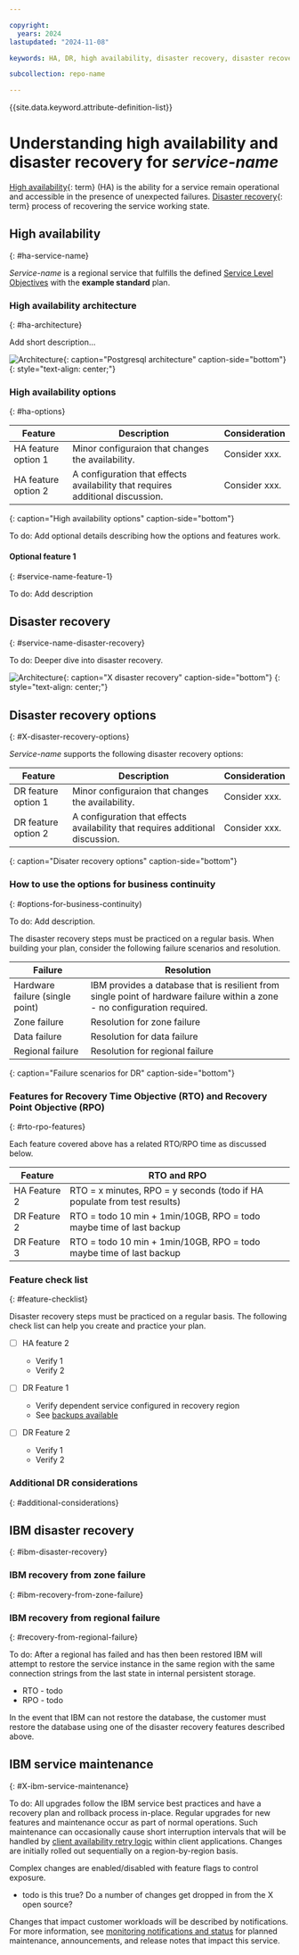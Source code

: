 ```yaml
---

copyright:
  years: 2024
lastupdated: "2024-11-08"

keywords: HA, DR, high availability, disaster recovery, disaster recovery plan, disaster event, recovery time objective, recovery point objective

subcollection: repo-name

---
```


{{site.data.keyword.attribute-definition-list}}



# Understanding high availability and disaster recovery for _service-name_ 





[High availability](#x2284708){: term} (HA) is the ability for a service remain operational and accessible in the presence of unexpected failures.  [Disaster recovery](#x2113280){: term} process of recovering the service working state.

## High availability
{: #ha-service-name}

_Service-name_ is a regional service that fulfills the defined [Service Level Objectives](/docs/resiliency?topic=resiliency-slo) with the **example standard** plan.

### High availability architecture
{: #ha-architecture}



Add short description... 

![Architecture](images/X-base.svg){: caption="Postgresql architecture" caption-side="bottom"}
{: style="text-align: center;"}

### High availability options
{: #ha-options}



| Feature | Description | Consideration |
| -------------- | -------------- | -------------- |
| HA feature option 1 | Minor configuraion that changes the availability. | Consider xxx. |
| HA feature option 2| A configuration that effects availability that requires additional discussion. | Consider xxx. |
{: caption="High availability options" caption-side="bottom"}

To do: Add optional details describing how the options and features work.

#### Optional feature 1 
{: #service-name-feature-1}

To do: Add description

## Disaster recovery
{: #service-name-disaster-recovery}

To do: Deeper dive into disaster recovery.

![Architecture](images/X-restore.svg){: caption="X disaster recovery" caption-side="bottom"}
{: style="text-align: center;"}

## Disaster recovery options
{: #X-disaster-recovery-options}



_Service-name_ supports the following disaster recovery options:


| Feature | Description | Consideration |
| -------------- | -------------- | -------------- |
| DR feature option 1 | Minor configuraion that changes the availability. | Consider xxx. |
| DR feature option 2| A configuration that effects availability that requires additional discussion. | Consider xxx. |
{: caption="Disater recovery options" caption-side="bottom"}

### How to use the options for business continuity
{: #options-for-business-continuity)

To do: Add description.

The disaster recovery steps must be practiced on a regular basis. When building your plan, consider the following failure scenarios and resolution.


| Failure | Resolution |
| -------------- | -------------- |
| Hardware failure (single point) | IBM provides a database that is resilient from single point of hardware failure within a zone - no configuration required. |
| Zone failure | Resolution for zone failure |
| Data failure | Resolution for data failure |
| Regional failure | Resolution for regional failure |
{: caption="Failure scenarios for DR" caption-side="bottom"}

### Features for Recovery Time Objective (RTO) and Recovery Point Objective (RPO)
{: #rto-rpo-features} 

Each feature covered above has a related RTO/RPO time as discussed below.



| Feature | RTO and RPO |
| -------------- | -------------- |
| HA Feature 2 | RTO = x minutes, RPO = y seconds (todo if HA populate from test results) |
| DR Feature 2 | RTO = todo 10 min + 1min/10GB, RPO = todo maybe time of last backup |
| DR Feature 3 | RTO = todo 10 min + 1min/10GB, RPO = todo maybe time of last backup |

### Feature check list
{: #feature-checklist} 

Disaster recovery steps must be practiced on a regular basis. The following check list can help you create and practice your plan. 



- [ ] HA feature 2
   - Verify 1
   - Verify 2

- [ ] DR Feature 1
   - Verify dependent service configured in recovery region
   - See [ backups available](/service/backuphistory)

- [ ] DR Feature 2
   - Verify 1
   - Verify 2

### Additional DR considerations
{: #additional-considerations} 



## IBM disaster recovery
{: #ibm-disaster-recovery}

### IBM recovery from zone failure 
{: #ibm-recovery-from-zone-failure}



### IBM recovery from regional failure
{: #recovery-from-regional-failure}

To do: After a regional has failed and has then been restored IBM will attempt to restore the service instance in the same region with the same connection strings from the last state in internal persistent storage.

- RTO - todo
- RPO - todo

In the event that IBM can not restore the database, the customer must restore the database using one of the disaster recovery features described above.

## IBM service maintenance
{: #X-ibm-service-maintenance}

To do: All upgrades follow the IBM service best practices and have a recovery plan and rollback process in-place. Regular upgrades for new features and maintenance occur as part of normal operations. Such maintenance can occasionally cause short interruption intervals that will be handled by [client availability retry logic](/docs/doesnotexist) within client applications. Changes are initially rolled out sequentially on a region-by-region basis.

Complex changes are enabled/disabled with feature flags to control exposure.
- todo is this true?  Do a number of changes get dropped in from the X open source?

Changes that impact customer workloads will be described by notifications. For more information, see [monitoring notifications and status](/docs/account?topic=account-viewing-cloud-status) for planned maintenance, announcements, and release notes that impact this service.
